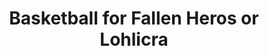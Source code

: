 ---
pid: mx188
title: Basketball for Fallen Heros or Lohlicra
location_transcription: 5200 Market
coordinates: "[-75.225097447469, 39.959778929192]"
zipcode: 
gen_neighborhood: 
neighborhood: 
outside_phl: 
age: '13'
age_range: 13-19
instagram: 
image_file_name: mx_188.jpg
proposal_transcription: 
topic: Person,Sports
topic_summary: 0, 0
type: Sculpture Statue
keywords_other: 
credit: 
image_labels: A basketball with //Shaq// written on it.
twitter: 
facebook: 
permalink: "/monuments/mx188/"
layout: item-page
---